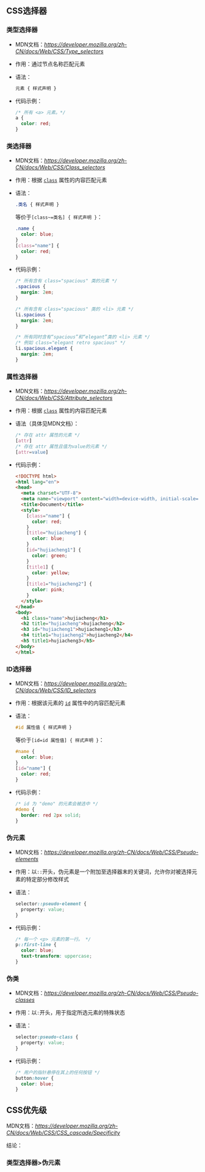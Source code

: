 ## CSS选择器

### 类型选择器

- MDN文档：*https://developer.mozilla.org/zh-CN/docs/Web/CSS/Type_selectors*
- 作用：通过节点名称匹配元素

- 语法：

  ```css
  元素 { 样式声明 }
  ```

- 代码示例：

  ```css
  /* 所有 <a> 元素。*/
  a {
    color: red;
  }
  ```

### 类选择器

- MDN文档：*https://developer.mozilla.org/zh-CN/docs/Web/CSS/Class_selectors*

- 作用：根据 [`class`](https://developer.mozilla.org/zh-CN/docs/Web/HTML/Reference/Global_attributes#class) 属性的内容匹配元素

- 语法：

  ```css
  .类名 { 样式声明 }
  ```

  等价于`[class~=类名] { 样式声明 }`：

  ```css
  .name {
    color: blue;
  }
  [class="name"] {
    color: red;
  }
  ```

- 代码示例：

  ```css
  /* 所有含有 class="spacious" 类的元素 */
  .spacious {
    margin: 2em;
  }
  
  /* 所有含有 class="spacious" 类的 <li> 元素 */
  li.spacious {
    margin: 2em;
  }
  
  /* 所有同时含有“spacious”和“elegant”类的 <li> 元素 */
  /* 例如 class="elegant retro spacious" */
  li.spacious.elegant {
    margin: 2em;
  }
  ```

### 属性选择器

- MDN文档：*https://developer.mozilla.org/zh-CN/docs/Web/CSS/Attribute_selectors*

- 作用：根据 [`class`](https://developer.mozilla.org/zh-CN/docs/Web/HTML/Reference/Global_attributes#class) 属性的内容匹配元素

- 语法（具体见MDN文档）：

  ```css
  /* 存在 attr 属性的元素 */
  [attr] 
  /* 存在 attr 属性且值为value的元素 */
  [attr=value]
  ```

- 代码示例：

  ```html
  <!DOCTYPE html>
  <html lang="en">
  <head>
    <meta charset="UTF-8">
    <meta name="viewport" content="width=device-width, initial-scale=1.0">
    <title>Document</title>
    <style>
      [class="name"] {
        color: red;
      }
      [title="hujiacheng"] {
        color: blue;
      }
      [id="hujiacheng1"] {
        color: green;
      }
      [title1] {
        color: yellow;
      }
      [title1="hujiacheng2"] {
        color: pink;
      }
    </style>
  </head>
  <body>
    <h1 class="name">hujiacheng</h1>
    <h2 title="hujiacheng">hujiacheng</h2>
    <h3 id="hujiacheng1">hujiacheng1</h3>
    <h4 title1="hujiacheng2">hujiacheng2</h4>
    <h5 title1>hujiacheng3</h5>
  </body>
  </html>
  ```

### ID选择器

- MDN文档：*https://developer.mozilla.org/zh-CN/docs/Web/CSS/ID_selectors*

- 作用：根据该元素的 [`id`](https://developer.mozilla.org/zh-CN/docs/Web/HTML/Reference/Global_attributes/id) 属性中的内容匹配元素

- 语法：

  ```css
  #id 属性值 { 样式声明 }
  ```

  等价于`[id=id 属性值] { 样式声明 }`：

  ```css
  #name {
    color: blue;
  }
  [id="name"] {
    color: red;
  }
  ```

- 代码示例：

  ```css
  /* id 为 "demo" 的元素会被选中 */
  #demo {
    border: red 2px solid;
  }
  ```

### 伪元素

- MDN文档：*https://developer.mozilla.org/zh-CN/docs/Web/CSS/Pseudo-elements*

- 作用：以`::`开头，伪元素是一个附加至选择器末的关键词，允许你对被选择元素的特定部分修改样式

- 语法：

  ```css
  selector::pseudo-element {
    property: value;
  }
  ```

- 代码示例：

  ```css
  /* 每一个 <p> 元素的第一行。 */
  p::first-line {
    color: blue;
    text-transform: uppercase;
  }
  ```

### 伪类

- MDN文档：*https://developer.mozilla.org/zh-CN/docs/Web/CSS/Pseudo-classes*

- 作用：以`:`开头，用于指定所选元素的特殊状态

- 语法：

  ```css
  selector:pseudo-class {
    property: value;
  }
  ```

- 代码示例：

  ```css
  /* 用户的指针悬停在其上的任何按钮 */
  button:hover {
    color: blue;
  }
  ```

## CSS优先级

MDN文档：*https://developer.mozilla.org/zh-CN/docs/Web/CSS/CSS_cascade/Specificity*

结论：

### 类型选择器>伪元素

